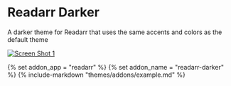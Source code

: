 # Readarr Darker

A darker theme for Readarr that uses the same accents and colors as the default theme

<p>
<a href="screenshot1.png" rel="noopener"><img src="screenshot1.png" alt="Screen Shot 1" /></a>
</p>

{% set addon_app = "readarr" %}
{% set addon_name = "readarr-darker" %}
{% include-markdown "themes/addons/example.md" %}